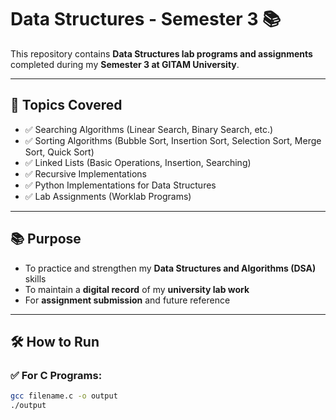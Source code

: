 # Data Structures - Semester 3 📚

This repository contains **Data Structures lab programs and assignments** completed during my **Semester 3 at GITAM University**.

---

## 📌 Topics Covered

- ✅ Searching Algorithms (Linear Search, Binary Search, etc.)
- ✅ Sorting Algorithms (Bubble Sort, Insertion Sort, Selection Sort, Merge Sort, Quick Sort)
- ✅ Linked Lists (Basic Operations, Insertion, Searching)
- ✅ Recursive Implementations
- ✅ Python Implementations for Data Structures
- ✅ Lab Assignments (Worklab Programs)

---

## 📚 Purpose

- To practice and strengthen my **Data Structures and Algorithms (DSA)** skills  
- To maintain a **digital record** of my **university lab work**
- For **assignment submission** and future reference

---

## 🛠️ How to Run

### ✅ For C Programs:
```bash
gcc filename.c -o output
./output
